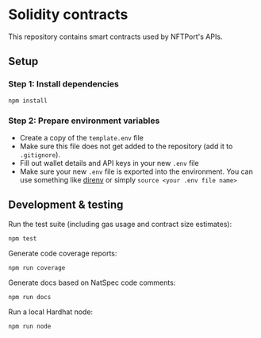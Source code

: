 # Solidity contracts

This repository contains smart contracts used by NFTPort's APIs.

## Setup

### Step 1: Install dependencies

```
npm install
```

### Step 2: Prepare environment variables

- Create a copy of the `template.env` file
- Make sure this file does not get added to the repository (add it to `.gitignore`).
- Fill out wallet details and API keys in your new `.env` file
- Make sure your new `.env` file is exported into the environment. You can use something like [direnv](https://direnv.net/) or simply `source <your .env file name>`

## Development & testing

Run the test suite (including gas usage and contract size estimates):

```
npm test
```

Generate code coverage reports:

```
npm run coverage
```

Generate docs based on NatSpec code comments:

```
npm run docs
```

Run a local Hardhat node:

```
npm run node
```
